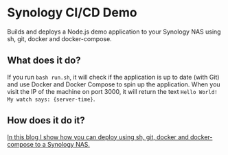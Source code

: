 # Synology CI/CD Demo

Builds and deploys a Node.js demo application to your Synology NAS using sh, git, docker and docker-compose.

## What does it do?

If you run `bash run.sh`, it will check if the application is up to date (with Git) and use
Docker and Docker Compose to spin up the application. When you visit the IP of the machine on
port 3000, it will return the text `Hello World! My watch says: {server-time}`.

## How does it do it?

<a href="https://keestalkstech.com/2019/11/docker-on-synology-from-git-to-running-container-the-easy-way/">In this blog I show how you can deploy using sh, git, docker and docker-compose to a Synology NAS.</a>
